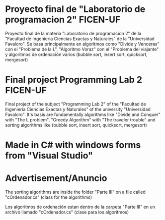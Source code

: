 # Proyecto final de "Laboratorio de programacion 2" FICEN-UF

Proyecto final de la materia "Laboratorio de programacion 2" de la "Facultad de Ingenieria Ciencias Exactas y Naturales" de la "Universidad Favaloro".
Se basa principalmente en algoritmos como "Divide y Venceras" con el "Problema de la L", "Algoritmo Voraz" con el "Problema del viajante" y algoritmos de ordenación varios (bubble sort, insert sort, quicksort, mergesort)

# Final project Programming Lab 2 FICEN-UF

Final project of the subject "Programming Lab 2" of the "Facultad de Ingenieria Ciencias Exactas y Naturales" of the university "Universidad Favaloro".
It's basis are fundamentally algorithms like "Divide and Conquer" with "The L problem", "Greedy Algorithm" with "The traveler trouble" and sorting algorithms like (bubble sort, insert sort, quicksort, mergesort)

# Made in C\# with windows forms from "Visual Studio"

# Advertisement/Anuncio

The sorting algorithms are inside the folder "Parte III" on a file called "cOrdenador.cs" (class for the algorithms)

Los algoritmos de ordenación estan dentro de la carpeta "Parte III" en un archivo llamado "cOrdenador.cs" (clase para los algoritmos)